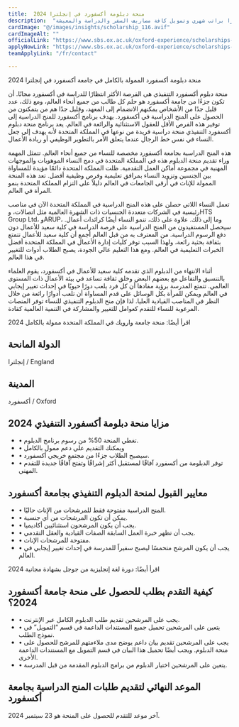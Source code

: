```yaml
---
title:  منحة دبلومة أكسفورد في إنجلترا 2024 
description:  "فرصة ذهبية ممولة بالكامل من جامعة أكسفورد في إنجلترا براتب شهري وتمويل كافة مصاريف السفر والدراسة والمعيشة" 
cardImage: "@/images/insights/scholarship_116.avif" 
cardImageAlt: "" 
officialLink: "https://www.sbs.ox.ac.uk/oxford-experience/scholarships-and-funding/executive-diploma-scholarships-women" 
applyNowLink: "https://www.sbs.ox.ac.uk/oxford-experience/scholarships-and-funding/executive-diploma-scholarships-women" 
teamApplyLink: "/fr/contact"

---
```


منحة دبلومة أكسفورد الممولة بالكامل في جامعة أكسفورد في إنجلترا 2024

منحة دبلوم أكسفورد التنفيذي هي الفرصة الأكثر انتظارًا للدراسة في أكسفورد مجانًا. أن تكون جزءًا من جامعة أكسفورد هو حلم كل طالب من جميع أنحاء العالم، ومع ذلك، عدد قليل جدًا من الأشخاص يمكنهم الانضمام إلى المعهد، وقليل جدًا هم من يتمكنون من الحصول على المنح الدراسية في أكسفورد. يهدف برنامج أكسفورد للمنح الدراسية إلى توفير هذه الفرص الأقل للعقول الاستثنائية والرائعة في العالم. يعد برنامج منحة دبلوم أكسفورد التنفيذي منحة دراسية فريدة من نوعها في المملكة المتحدة لأنه يهدف إلى جعل النساء في نفس خط الرجال عندما يتعلق الأمر بالتطوير الوظيفي أو ريادة الأعمال.

هذه المنح الدراسية بجامعة أكسفورد مخصصة للنساء من جميع أنحاء العالم. تتمثل المهمة وراء تقديم منحة الدبلوم هذه في المملكة المتحدة في دمج النساء الموهوبات والموجهات المهنية في مجموعة أماكن العمل التقدمية. ظلت المملكة المتحدة دائمًا مؤيدة للمساواة بين الجنسين وتزويد النساء بمرافق تعليمية وفرص وظيفية أفضل. تعد هذه المنحة الممولة للإناث في أرقى الجامعات في العالم دليلاً على التزام المملكة المتحدة بنمو المرأة في العالم.

تعمل النساء اللاتي حصلن على هذه المنح الدراسية في المملكة المتحدة الآن في مناصب رئيسية في الشركات متعددة الجنسيات ذات الشهرة العالمية مثل اتصالات، وHTS Group Ltd، وARUP، وما إلى ذلك. علاوة على ذلك، تنمو النساء أيضًا كرائدات أعمال. سيحصل المستفيدون من المنح الدراسية على فرصة الدراسة في كلية سعيد للأعمال دون دفع الرسوم الدراسية. من المعترف به من قبل العالم أجمع أن كلية سعيد للأعمال تتمتع بثقافة بحثية رائعة، ولهذا السبب توفر كليات إدارة الأعمال في المملكة المتحدة أفضل الخبرات التعليمية في العالم. ومع هذا التعليم عالي الجودة، يصبح الطلاب أدوات للتغيير في هذا العالم.

أثناء الانتهاء من الدبلوم الذي تقدمه كلية سعيد للأعمال في أكسفورد، يقوم العلماء بالتنسيق والتفاعل مع بعضهم البعض وخلق ثقافة تساعد في بيئة الأعمال ذات المستوى العالمي. تتمتع المدرسة برؤية مفادها أن كل فرد يلعب دورًا حيويًا في إحداث تغيير إيجابي في العالم ويمكن للمرأة بكل الوسائل على قدم المساواة أن تلعب أدوارًا رائعة من خلال النظر في المناصب القيادية العليا. لذا فإن منح الدبلوم التنفيذي للنساء توفر المنصات المرغوبة للنساء للتقدم كعوامل للتغيير والمشاركة في التنمية العالمية كقادة.

اقرأ أيضًا: منحة جامعة وارويك في المملكة المتحدة ممولة بالكامل 2024

## الدولة المانحة

إنجلترا / England

## المدينة

أكسفورد / Oxford

## مزايا منحة دبلومة أكسفورد التنفيذي 2024

- • تغطي المنحة 50% من رسوم برنامج الدبلوم.
- • ويمكنك التقديم علي دعم ممول بالكامل
- • سيصبح الطلاب جزءًا من مجتمع خريجي أكسفورد.
- • توفر الدبلومة من أكسفورد آفاقًا لمستقبل أكثر إشراقًا وتفتح آفاقًا جديدة للتقدم المهني.

## معايير القبول لمنحة الدبلوم التنفيذي بجامعة أكسفورد

- • المنح الدراسية مفتوحة فقط للمرشحات من الإناث حاليًا.
- • يمكن أن تكون المرشحات من أي جنسية.
- • يجب أن يكون المرشحون استثنائيين أكاديميا.
- • يجب أن تظهر خبرة العمل السابقة الصفات القيادية والعقل التقدمي.
- • مفتوحة للمرشحات الإناث.
- • يجب أن يكون المرشح متحمسًا ليصبح سفيراً للمدرسة في إحداث تغيير إيجابي في العالم.

اقرأ أيضًا: دورة لغة إنجليزية من جوجل بشهادة مجانية 2024

## كيفية التقدم بطلب للحصول على منحة جامعة أكسفورد 2024؟

- • يجب على المرشحين تقديم طلب الدبلوم الكامل عبر الإنترنت.
- • يتعين على المرشحين تحميل جميع المستندات الداعمة في قسم “التمويل” في نموذج الطلب.
- • يجب على المرشحين تقديم بيان داعم يوضح مدى ملاءمتهم للمرشح للحصول على منحة الدبلوم. ويجب أيضًا تحميل هذا البيان في قسم التمويل مع المستندات الداعمة الأخرى.
- • يتعين على المرشحين اختيار الدبلوم من برامج الدبلوم المقدمة من قبل المدرسة.

## الموعد النهائي لتقديم طلبات المنح الدراسية بجامعة أكسفورد

آخر موعد للتقدم للحصول على المنحة هو 23 سبتمبر 2024.

